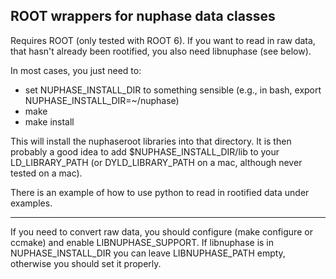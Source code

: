 ROOT wrappers for nuphase data classes 
---

Requires ROOT (only tested with ROOT 6). If you want to read in raw data, that hasn't already been rootified, you also need libnuphase (see below). 

In most cases, you just need to: 

 - set NUPHASE_INSTALL_DIR to something sensible  (e.g., in bash,  export NUPHASE_INSTALL_DIR=~/nuphase) 
 - make
 - make install  

 This will install the nuphaseroot libraries into that directory. It is then
 probably a good idea to add $NUPHASE_INSTALL_DIR/lib to your LD_LIBRARY_PATH
 (or DYLD_LIBRARY_PATH on a mac, although never tested on a mac). 


There is an example of how to use python to read in rootified data under examples. 


---

If you need to convert raw data, you should configure (make configure or
ccmake) and enable LIBNUPHASE_SUPPORT. If libnuphase is in NUPHASE_INSTALL_DIR
you can leave LIBNUPHASE_PATH empty, otherwise you should set it properly. 








